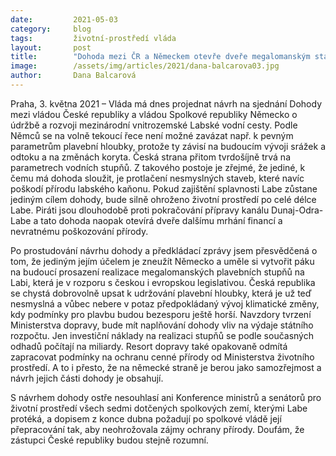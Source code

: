```yaml
---
date:         2021-05-03
category:     blog
tags:         životní-prostředí vláda
layout:       post
title:        "Dohoda mezi ČR a Německem otevře dveře megalomanským stavbám na Labi"
image:        /assets/img/articles/2021/dana-balcarova03.jpg
author:       Dana Balcarová
---
```



Praha, 3. května 2021 – Vláda má dnes projednat návrh na sjednání Dohody mezi vládou České republiky a vládou Spolkové republiky Německo o údržbě a rozvoji mezinárodní vnitrozemské Labské vodní cesty. Podle Němců se na volně tekoucí řece není možné zavázat např. k pevným parametrům plavební hloubky, protože ty závisí na budoucím vývoji srážek a odtoku a na změnách koryta. Česká strana přitom tvrdošíjně trvá na parametrech vodních stupňů. Z takového postoje je zřejmé, že jediné, k čemu má dohoda sloužit, je protlačení nesmyslných staveb, které navíc poškodí přírodu labského kaňonu. Pokud zajištění splavnosti Labe zůstane jediným cílem dohody, bude silně ohroženo životní prostředí po celé délce Labe. Piráti jsou dlouhodobě proti pokračování přípravy kanálu Dunaj-Odra-Labe a tato dohoda naopak otevírá dveře dalšímu mrhání financí a nevratnému poškozování přírody. 

Po prostudování návrhu dohody a předkládací zprávy jsem přesvědčená o tom, že jediným jejím účelem je zneužít Německo a uměle si vytvořit páku na budoucí prosazení realizace megalomanských plavebních stupňů na Labi, která je v rozporu s českou i evropskou legislativou. Česká republika se chystá dobrovolně upsat k udržování plavební hloubky, která je už teď nesmyslná a vůbec nebere v potaz předpokládaný vývoj klimatické změny, kdy podmínky pro plavbu budou bezesporu ještě horší. Navzdory tvrzení Ministerstva dopravy, bude mít naplňování dohody vliv na výdaje státního rozpočtu. Jen investiční náklady na realizaci stupňů se podle současných odhadů počítají na miliardy. Resort dopravy také opakovaně odmítá zapracovat podmínky na ochranu cenné přírody od Ministerstva životního prostředí. A to i přesto, že na německé straně je berou jako samozřejmost a návrh jejich části dohody je obsahují.

S návrhem dohody ostře nesouhlasí ani Konference ministrů a senátorů pro životní prostředí všech sedmi dotčených spolkových zemí, kterými Labe protéká, a dopisem z konce dubna požadují po spolkové vládě její přepracování tak, aby neohrožovala zájmy ochrany přírody. Doufám, že zástupci České republiky budou stejně rozumní.


